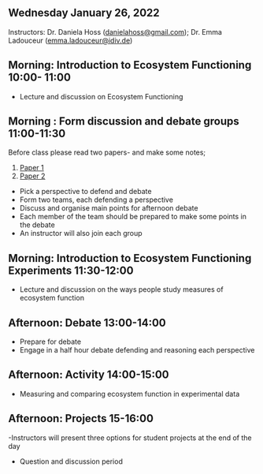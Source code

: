 
## Wednesday January 26, 2022

Instructors: Dr. Daniela Hoss (danielahoss@gmail.com); Dr. Emma Ladouceur (emma.ladouceur@idiv.de)

## Morning: Introduction to Ecosystem Functioning 10:00- 11:00
  
  - Lecture and discussion on Ecosystem Functioning 

## Morning : Form discussion and debate groups 11:00-11:30
Before class please read two papers- and make some notes;
1. [Paper 1](https://onlinelibrary.wiley.com/doi/epdf/10.1111/jvs.12399)
2. [Paper 2](https://onlinelibrary.wiley.com/doi/epdf/10.1111/jvs.12435)

- Pick a perspective to defend and debate
- Form two teams, each defending a perspective
- Discuss and organise main points for afternoon debate
- Each member of the team should be prepared to make some points in the debate
- An instructor will also join each group

## Morning: Introduction to Ecosystem Functioning Experiments 11:30-12:00

- Lecture and discussion on the ways people study measures of ecosystem function

## Afternoon: Debate 13:00-14:00
- Prepare for debate
- Engage in a half hour debate defending and reasoning each perspective 

## Afternoon: Activity 14:00-15:00

  - Measuring and comparing ecosystem function in experimental data
  
## Afternoon: Projects 15-16:00
-Instructors will present three options for student projects at the end of the day
- Question and discussion period
